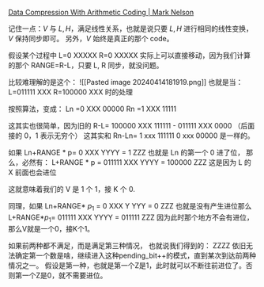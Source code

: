 [Data Compression With Arithmetic Coding | Mark Nelson](https://marknelson.us/posts/2014/10/19/data-compression-with-arithmetic-coding.html)

记住一点：$V$ 与 $L,H$，满足线性关系，也就是说只要 $L,H$ 进行相同的线性变换，$V$ 保持同步即可。
另外，$V$ 始终是真正的那个 code。

假设某个过程中 
L=0 XXXXX
R=0 XXXXX
实际上可以直接移动，因为我们计算的那个 RANGE=R-L，只要 L, R 同步，就没问题。

比较难理解的是这个：
![[Pasted image 20240414181919.png]]
也就是当：
L=011111 XXX
R=100000 XXX
时的处理

按照算法，变成：
Ln =0 XXX 00000
Rn =1 XXX 11111

这其实也很简单，因为旧的 R-L=
100000 XXX 111111   -
011111   XXX 0000
（后面接的 0，1 表示无穷个）
这其实和 Rn-Ln=
1 xxx 111111
0 xxx 00000
是一样的。

如果 Ln+RANGE * p=
0 XXX
YYYY =
1 ZZZ
也就是 Ln 的第一个 0 进了位，
那么，必然有：
L+RANGE * p =
011111 XXX
      YYYY  =
100000 ZZZ
这是因为 L 的 X 前面也会进位

这就意味着我们的 V 是 1 个 1，接 K 个 0.

同理，如果 Ln+RANGE* $p_1$ =
0 XXX
Y YYY =
0 ZZZ
也就是没有产生进位那么L+RANGE*$p_1$=
011111 XXX
      YYYY =
011111 ZZZ
因为此时那个地方不会有进位，
那么V就是一个0，接K个1。

如果前两种都不满足，而是满足第三种情况，
也就说我们得到的：
ZZZZ
依旧无法确定第一个数是啥，继续进入这种pending_bit++的模式，直到某次到达前两种情况之一。
假设是第一种，也就是第一个Z是1，此时就可以不断往前进位了。否则第一个Z是0，就不需要进位。
